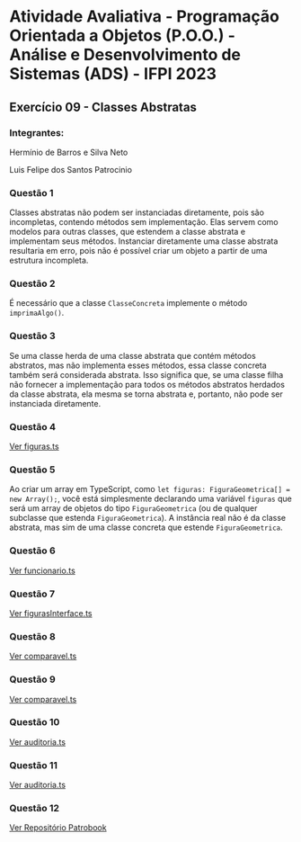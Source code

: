 ﻿# Atividade Avaliativa - Programação Orientada a Objetos (P.O.O.) - Análise e Desenvolvimento de Sistemas (ADS) - IFPI 2023

## Exercício 09 - Classes Abstratas

### Integrantes:
Hermínio de Barros e Silva Neto

Luis Felipe dos Santos Patrocinio

### Questão 1
Classes abstratas não podem ser instanciadas diretamente, pois são incompletas, contendo métodos sem implementação. Elas servem como modelos para outras classes, que estendem a classe abstrata e implementam seus métodos. Instanciar diretamente uma classe abstrata resultaria em erro, pois não é possível criar um objeto a partir de uma estrutura incompleta.

### Questão 2
É necessário que a classe `ClasseConcreta` implemente o método `imprimaAlgo()`.

### Questão 3
Se uma classe herda de uma classe abstrata que contém métodos abstratos, mas não implementa esses métodos, essa classe concreta também será considerada abstrata. Isso significa que, se uma classe filha não fornecer a implementação para todos os métodos abstratos herdados da classe abstrata, ela mesma se torna abstrata e, portanto, não pode ser instanciada diretamente.

### Questão 4
[Ver figuras.ts](figuras.ts)

### Questão 5
Ao criar um array em TypeScript, como `let figuras: FiguraGeometrica[] = new Array();`, você está simplesmente declarando uma variável `figuras` que será um array de objetos do tipo `FiguraGeometrica` (ou de qualquer subclasse que estenda `FiguraGeometrica`). A instância real não é da classe abstrata, mas sim de uma classe concreta que estende `FiguraGeometrica`.

### Questão 6
[Ver funcionario.ts](funcionario.ts)

### Questão 7
[Ver figurasInterface.ts](figurasInterface.ts)

### Questão 8
[Ver comparavel.ts](comparavel.ts)

### Questão 9
[Ver comparavel.ts](comparavel.ts)

### Questão 10
[Ver auditoria.ts](auditoria.ts)

### Questão 11
[Ver auditoria.ts](auditoria.ts)

### Questão 12
[Ver Repositório Patrobook](https://github.com/luisfpatrocinio/patrobook-typescript)
